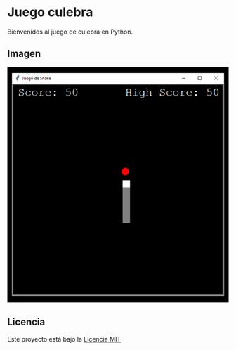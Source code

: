 # Juego culebra
 
Bienvenidos al juego de culebra en Python.

## Imagen
![Alt text](/img.png)
 

## Licencia
 
Este proyecto está bajo la [Licencia MIT](LICENSE)

